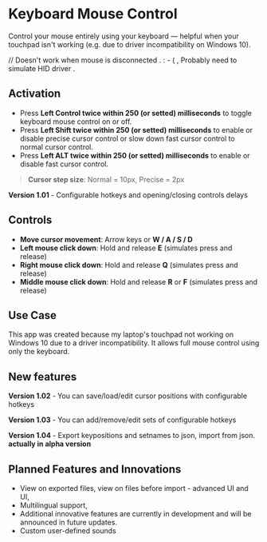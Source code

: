 
# Keyboard Mouse Control

Control your mouse entirely using your keyboard — helpful when your touchpad isn't working (e.g. due to driver incompatibility on Windows 10).

// Doesn't work when mouse is disconnected . : - ( , Probably need to simulate HID driver .

## Activation

- Press **Left Control twice within 250 (or setted) milliseconds** to toggle keyboard mouse control on or off.
- Press **Left Shift twice within 250 (or setted) milliseconds** to enable or disable precise cursor control or slow down fast cursor control to normal cursor control.
- Press **Left ALT twice within 250 (or setted) milliseconds** to enable or disable fast cursor control.

> **Cursor step size**: Normal = 10px, Precise = 2px

**Version 1.01** - Configurable hotkeys and opening/closing controls delays

## Controls

- **Move cursor movement**: Arrow keys or **W / A / S / D**
- **Left mouse click down**: Hold and release **E** (simulates press and release)
- **Right mouse click down**: Hold and release **Q** (simulates press and release)
- **Middle mouse click down**: Hold and release **R** or **F** (simulates press and release)

## Use Case

This app was created because my laptop's touchpad not working on Windows 10 due to a driver incompatibility. It allows full mouse control using only the keyboard.

## New features

**Version 1.02** - You can save/load/edit cursor positions with configurable hotkeys

**Version 1.03** - You can add/remove/edit sets of configurable hotkeys

**Version 1.04** - Export keypositions and setnames to json, import from json. **actually in alpha version**

## Planned Features and Innovations
- View on exported files, view on files before import - advanced UI and UI,
- Multilingual support,
- Additional innovative features are currently in development and will be announced in future updates.
- Custom user-defined sounds  
